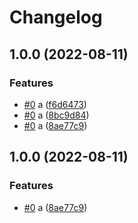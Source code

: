 # Changelog

## 1.0.0 (2022-08-11)


### Features

* [#0](https://github.com/shaunxu/happynrwl/issues/0) a ([f6d6473](https://github.com/shaunxu/happynrwl/commit/f6d6473fa5cec55fd47680195f53971003c54621))
* [#0](https://github.com/shaunxu/happynrwl/issues/0) a ([8bc9d84](https://github.com/shaunxu/happynrwl/commit/8bc9d84b632cf630fae1bb28b1d8ec833eabf523))
* [#0](https://github.com/shaunxu/happynrwl/issues/0) a ([8ae77c9](https://github.com/shaunxu/happynrwl/commit/8ae77c9ef5ecd135ddfdfb08188bfcbb030892b2))

## 1.0.0 (2022-08-11)


### Features

* [#0](https://github.com/shaunxu/happynrwl/issues/0) a ([8ae77c9](https://github.com/shaunxu/happynrwl/commit/8ae77c9ef5ecd135ddfdfb08188bfcbb030892b2))
